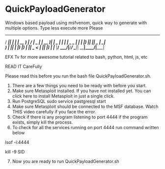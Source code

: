# QuickPayloadGenerator
Windows based payload using msfvenom, quick way to generate with multiple options. Type less execute more
Please
 ____  _   _ ____ ____   ____ ____  ___ ____  _____ 
/ ___|| | | | __ ) ___| / ___|  _ \|_ _| __ )| ____|
\___ \| | | |  _ \___ \| |   | |_) || ||  _ \|  _|  
 ___) | |_| | |_) |__) | |___|  _ < | || |_) | |___ 
|____/ \___/|____/____/ \____|_| \_\___|____/|_____|
                                                    
EFX Tv for more awesome tutorial related to bash, python, html, js, etc


READ IT CareFully

Please read this before you run the bash file QuickPayloadGenerator.sh.
1. There are a few things you need to be ready with before you start.
2. Make sure Metasploit installed. If you have not installed yet. You can click here to install Metasploit in just a single click.
3. Run PostgreSQL sudo service pastgresql start
4. Make sure Metasploit should be connected to the MSF database. Watch THIS video carefully if you face the error.
5. Check if there is any program listening to port 4444 if the program exists, simply kill the process.
6. To check for all the services running on port 4444 run command written below

lsof -i:4444

kill -9 SID
 
7. Now you are ready to run QuickPayloadGenerator.sh
